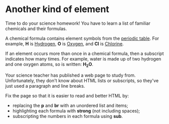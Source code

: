 # Another kind of element
Time to do your science homework! You have to learn a list of familiar chemicals and their formulas.

A chemical formula contains element symbols from the [periodic table](https://www.rsc.org/periodic-table/). For example, **H** is [Hydrogen](https://en.wikipedia.org/wiki/Hydrogen), **O** is [Oxygen](https://en.wikipedia.org/wiki/Oxygen), and **Cl** is [Chlorine](https://en.wikipedia.org/wiki/Chlorine).

If an element occurs more than once in a chemical formula, then a subscript indicates how many times. For example, water is made up of two hydrogen and one oxygen atoms, so is written: **H<sub>2</sub>O**.

Your science teacher has published a web page to study from. Unfortunately, they don't know about HTML lists or subscripts, so they've just used a paragraph and line breaks.

Fix the page so that it is easier to read and better HTML by:

* replacing the **p** and **br** with an unordered list and items;
* highlighting each formula with **strong** (not including spaces);
* subscripting the numbers in each formula using **sub**.
